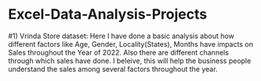 # Excel-Data-Analysis-Projects
#1) Vrinda Store dataset:
   Here I have done a basic analysis about how different factors like Age, Gender, Locality(States), Months have impacts on Sales throughout the Year of 2022. Also there are different channels through which sales have done.
   I beleive, this will help the business people understand the sales among several factors throughout the year.
